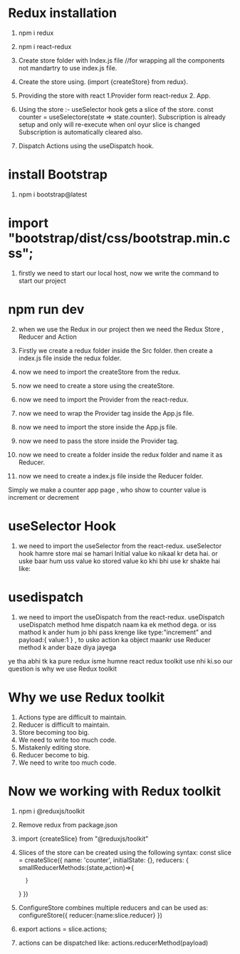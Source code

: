 # Redux installation

1. npm i redux
2. npm i react-redux

3. Create store folder with Index.js file //for wrapping all the
   components not mandartry to use index.js file.

4. Create the store using. (import {createStore} from redux).

5. Providing the store with react 1.Provider form react-redux 2.
   <Provider store=(store)>App</Provider>.

6. Using the store :- useSelector hook gets a slice of the store.
   const counter = useSelectore(state => state.counter). Subscription
   is already setup and only will re-execute when onl oyur slice is
   changed Subscription is automatically cleared also.

7. Dispatch Actions using the useDispatch hook.

# install Bootstrap

1. npm i bootstrap@latest

# import "bootstrap/dist/css/bootstrap.min.css";

<!-- --------------------------------------Learning New concepts------------------------------------- -->

1. firstly we need to start our local host, now we write the command
   to start our project

# npm run dev

2. when we use the Redux in our project then we need the Redux Store ,
   Reducer and Action
3. Firstly we create a redux folder inside the Src folder. then create
   a index.js file inside the redux folder.

4. now we need to import the createStore from the redux.

5. now we need to create a store using the createStore.

6. now we need to import the Provider from the react-redux.

7. now we need to wrap the Provider tag inside the App.js file.

8. now we need to import the store inside the App.js file.

9. now we need to pass the store inside the Provider tag.

10. now we need to create a folder inside the redux folder and name it
    as Reducer.

11. now we need to create a index.js file inside the Reducer folder.

Simply we make a counter app page , who show to counter value is
increment or decrement

# useSelector Hook

1. we need to import the useSelector from the react-redux. useSelector
   hook hamre store mai se hamari Initial value ko nikaal kr deta hai.
   or uske baar hum uss value ko stored value ko khi bhi use kr shakte
   hai like:

<!-- function DisplayCounter() {
  const counter = useSelector((store) => store.counter);
  return (
    <p className="lead mb-4">Counter current values:{counter}</p>
  );
} -->

# usedispatch

1. we need to import the useDispatch from the react-redux. useDispatch
   useDispatch method hme dispatch naam ka ek method dega. or iss
   mathod k ander hum jo bhi pass krenge like type:"increment" and
   payload:{ value:1 } , to usko action ka object maankr use Reducer
   method k ander baze diya jayega

ye tha abhi tk ka pure redux isme humne react redux toolkit use nhi
ki.so our question is why we use Redux toolkit

# Why we use Redux toolkit

1. Actions type are difficult to maintain.
2. Reducer is difficult to maintain.
3. Store becoming too big.
4. We need to write too much code.
5. Mistakenly editing store.
6. Reducer become to big.
7. We need to write too much code.

# Now we working with Redux toolkit

1.  npm i @reduxjs/toolkit
2.  Remove redux from package.json
3.  import {createSlice} from "@reduxjs/toolkit"
4.  Slices of the store can be created using the following syntax:
    const slice = createSlice({ name: 'counter', initialState: {},
    reducers: { smallReducerMethods:(state,action)=>{

          }

    } })

5.  ConfigureStore combines multiple reducers and can be used as:
    configureStore({ reducer:{name:slice.reducer} })
6.  export actions = slice.actions;
7.  actions can be dispatched like: actions.reducerMethod(payload)
